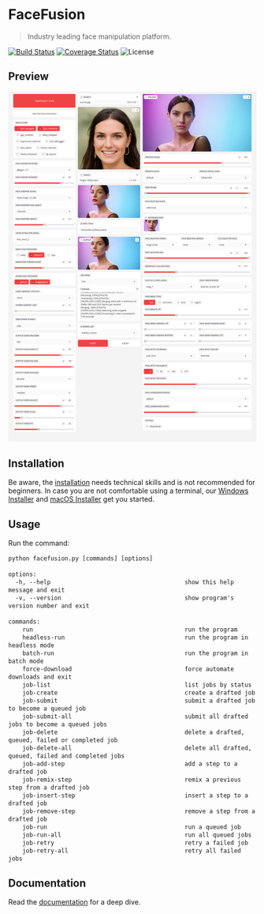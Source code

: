 FaceFusion
==========

> Industry leading face manipulation platform.

[![Build Status](https://img.shields.io/github/actions/workflow/status/facefusion/facefusion/ci.yml.svg?branch=master)](https://github.com/facefusion/facefusion/actions?query=workflow:ci)
[![Coverage Status](https://img.shields.io/coveralls/facefusion/facefusion.svg)](https://coveralls.io/r/facefusion/facefusion)
![License](https://img.shields.io/badge/license-OpenRAIL--AS-green)


Preview
-------

![Preview](https://raw.githubusercontent.com/facefusion/facefusion/master/.github/preview.png?sanitize=true)


Installation
------------

Be aware, the [installation](https://docs.facefusion.io/installation) needs technical skills and is not recommended for beginners. In case you are not comfortable using a terminal, our [Windows Installer](http://windows-installer.facefusion.io) and [macOS Installer](http://macos-installer.facefusion.io) get you started.


Usage
-----

Run the command:

```
python facefusion.py [commands] [options]

options:
  -h, --help                                      show this help message and exit
  -v, --version                                   show program's version number and exit

commands:
    run                                           run the program
    headless-run                                  run the program in headless mode
    batch-run                                     run the program in batch mode
    force-download                                force automate downloads and exit
    job-list                                      list jobs by status
    job-create                                    create a drafted job
    job-submit                                    submit a drafted job to become a queued job
    job-submit-all                                submit all drafted jobs to become a queued jobs
    job-delete                                    delete a drafted, queued, failed or completed job
    job-delete-all                                delete all drafted, queued, failed and completed jobs
    job-add-step                                  add a step to a drafted job
    job-remix-step                                remix a previous step from a drafted job
    job-insert-step                               insert a step to a drafted job
    job-remove-step                               remove a step from a drafted job
    job-run                                       run a queued job
    job-run-all                                   run all queued jobs
    job-retry                                     retry a failed job
    job-retry-all                                 retry all failed jobs
```


Documentation
-------------

Read the [documentation](https://docs.facefusion.io) for a deep dive.
